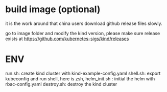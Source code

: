 # build image (optional)

it is the work around that china users download github release files slowly. 

go to image folder and modify the kind version, please make sure release exists at https://github.com/kubernetes-sigs/kind/releases

# ENV
run.sh: create kind cluster with kind-example-config.yaml
shell.sh: export kubeconfig and run shell, here is zsh,
helm_init.sh : initial the helm with rbac-config.yaml
destroy.sh: destroy the kind cluster
